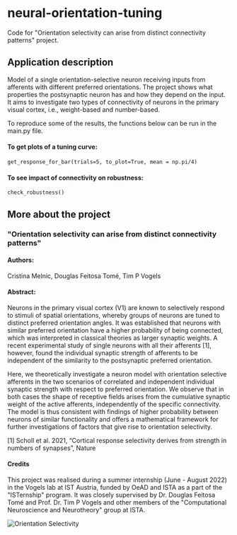 # neural-orientation-tuning
 Code for "Orientation selectivity can arise from distinct connectivity patterns" project.

## Application description
Model of a single orientation-selective neuron receiving inputs from afferents with
different preferred orientations. The project shows what properties the postsynaptic neuron has
and how they depend on the input. It aims to investigate two types of connectivity of neurons
in the primary visual cortex, i.e., weight-based and number-based.

To reproduce some of the results, the functions below can be run in the main.py file. 
#### To get plots of a tuning curve:
`get_response_for_bar(trials=5, to_plot=True, mean = np.pi/4)`

#### To see impact of connectivity on robustness:
`check_robustness()`


## More about the project 
### "Orientation selectivity can arise from distinct connectivity patterns"

#### Authors:
Cristina Melnic, Douglas Feitosa Tomé, Tim P Vogels

#### Abstract:
Neurons in the primary visual cortex (V1) are known to selectively respond to stimuli of spatial orientations, whereby groups of neurons are tuned to distinct preferred orientation angles. It was established that neurons with similar preferred orientation have a higher probability of being connected, which was interpreted in classical theories as larger synaptic weights. A recent experimental study of single neurons with all their afferents [1], however, found the individual synaptic strength of afferents to be independent of the similarity to the postsynaptic preferred orientation. 

Here, we theoretically investigate a neuron model with orientation selective afferents in the two scenarios of correlated and independent individual synaptic strength with respect to preferred orientation.  We observe that in both cases the shape of receptive fields arises from the cumulative synaptic weight of the active afferents, independently 
of the specific connectivity. The model is thus consistent with findings of higher probability between neurons of similar functionality and offers a mathematical framework for further investigations of factors that give rise to orientation selectivity.

[1] Scholl et al. 2021, “Cortical response selectivity derives from strength in numbers of synapses”, Nature

#### Credits
This project was realised during a summer internship (June - August 2022) in the Vogels lab at IST Austria, funded by OeAD and ISTA
as a part of the "ISTernship" program. It was closely supervised by Dr. Douglas Feitosa Tomé and Prof. Dr. Tim P Vogels and other members of the "Computational Neuroscience and Neurotheory" group at ISTA.


![Orientation Selectivity](https://user-images.githubusercontent.com/103945852/186901425-ae2e1717-49e3-4b00-a959-7b5f560caa11.png)
